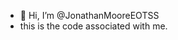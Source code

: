 - 👋 Hi, I’m @JonathanMooreEOTSS
- this is the code associated with me.

<!---
JonathanMooreEOTSS/JonathanMooreEOTSS is a ✨ special ✨ repository because its `README.md` (this file) appears on your GitHub profile.
You can click the Preview link to take a look at your changes.
--->
